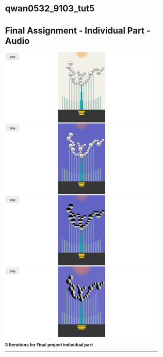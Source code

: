 # qwan0532_9103_tut5

# Final Assignment - Individual Part - Audio


![Interation 1](/IDEA9103_Final_Individual_Part_Audio/README/assets/iteration1.png "the first iteration")
![Interation 2](/IDEA9103_Final_Individual_Part_Audio/README/assets/iteration2.png "the first iteration")
![Interation 3 - in pause](/IDEA9103_Final_Individual_Part_Audio/README/assets/iteration3final.png "the first iteration")
![Interation 3 - in playing](/IDEA9103_Final_Individual_Part_Audio/README/assets/iteration3playing.png "the first iteration")

**3 Iterations for Final project individual part**
***